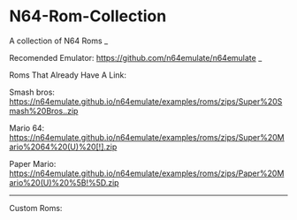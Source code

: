 # N64-Rom-Collection
A collection of N64 Roms
_
                                                        
Recomended Emulator: https://github.com/n64emulate/n64emulate
_                        

Roms That Already Have A Link:

Smash bros:       
https://n64emulate.github.io/n64emulate/examples/roms/zips/Super%20Smash%20Bros..zip

Mario 64: 
https://n64emulate.github.io/n64emulate/examples/roms/zips/Super%20Mario%2064%20(U)%20[!].zip

Paper Mario: 
https://n64emulate.github.io/n64emulate/examples/roms/zips/Paper%20Mario%20(U)%20%5B!%5D.zip
__________________________________

Custom Roms:
